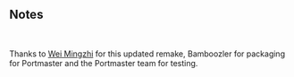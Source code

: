 ## Notes
<br/>

Thanks to [Wei Mingzhi](https://github.com/weimzh/syobon) for this updated remake, Bamboozler for packaging for Portmaster and the Portmaster team for testing.
<br/>

